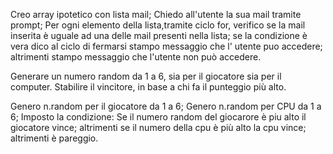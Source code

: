<!-- MAIL -->
Creo array ipotetico con lista mail;
Chiedo all'utente la sua mail tramite prompt;
Per ogni elemento della lista,tramite ciclo for, verifico se la mail inserita è uguale ad una delle mail presenti nella lista;
se la condizione è vera
dico al ciclo di fermarsi
stampo messaggio che l' utente puo accedere;
altrimenti
stampo messaggio che l'utente non può accedere.

<!-- DADI -->
Generare un numero random da 1 a 6, sia per il giocatore sia per il computer.
Stabilire il vincitore, in base a chi fa il punteggio più alto.

Genero n.random per il giocatore da 1 a 6;
Genero n.random per CPU da 1 a 6;
Imposto la condizione:
Se il numero random del giocarore è piu alto 
il giocatore vince;
altrimenti se il numero della cpu è più alto
la cpu vince;
altrimenti è pareggio.

